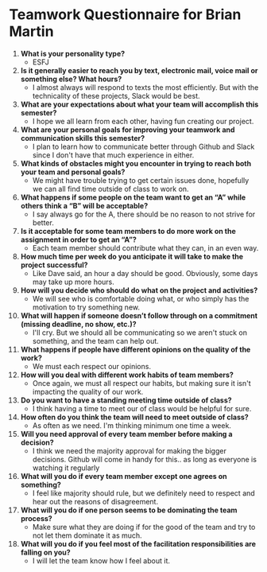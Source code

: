 # Teamwork Questionnaire for Brian Martin

1. __What is your personality type?__
   * ESFJ
1. __Is it generally easier to reach you by text, electronic mail, voice mail or something else?  What hours?__ 
   * I almost always will respond to texts the most efficiently. But with the technicality of these projects, Slack would be best.
1. __What are your expectations about what your team will accomplish this semester?__ 
   * I hope we all learn from each other, having fun creating our project.
1. __What are your personal goals for improving your teamwork and communication skills this semester?__ 
   * I plan to learn how to communicate better through Github and Slack since I don't have that much experience in either.
1. __What kinds of obstacles might you encounter in trying to reach both your team and personal goals?__ 
   * We might have trouble trying to get certain issues done, hopefully we can all find time outside of class to work on.
1. __What happens if some people on the team want to get an “A” while others think a “B” will be acceptable?__ 
   * I say always go for the A, there should be no reason to not strive for better.
1. __Is it acceptable for some team members to do more work on the assignment in order to get an “A”?__ 
   * Each team member should contribute what they can, in an even way.
1. __How much time per week do you anticipate it will take to make the project successful?__ 
   * Like Dave said, an hour a day should be good. Obviously, some days may take up more hours.
1. __How will you decide who should do what on the project and activities?__ 
   * We will see who is comfortable doing what, or who simply has the motivation to try something new.
1. __What will happen if someone doesn’t follow through on a commitment (missing deadline, no show, etc.)?__ 
   * I'll cry. But we should all be communicating so we aren't stuck on something, and the team can help out. 
1. __What happens if people have different opinions on the quality of the work?__ 
   * We must each respect our opinions.
1. __How will you deal with different work habits of team members?__ 
   * Once again, we must all respect our habits, but making sure it isn't impacting the quality of our work.
1. __Do you want to have a standing meeting time outside of class?__ 
   * I think having a time to meet our of class would be helpful for sure.
1. __How often do you think the team will need to meet outside of class?__ 
   * As often as we need. I'm thinking minimum one time a week.
1. __Will you need approval of every team member before making a decision?__ 
   * I think we need the majority approval for making the bigger decisions. Github will come in handy for this.. as long as everyone is watching it regularly
1. __What will you do if every team member except one agrees on something?__ 
   * I feel like majority should rule, but we definitely need to respect and hear out the reasons of disagreement. 
1. __What will you do if one person seems to be dominating the team process?__ 
   * Make sure what they are doing if for the good of the team and try to not let them dominate it as much.
1. __What will you do if you feel most of the facilitation responsibilities are falling on you?__ 
   * I will let the team know how I feel about it.
